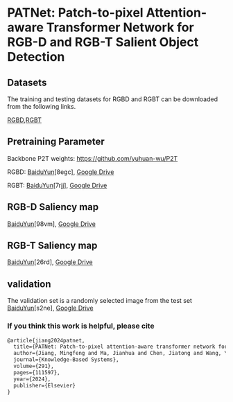 # PATNet: Patch-to-pixel Attention-aware Transformer Network for RGB-D and RGB-T Salient Object Detection

## Datasets
The training and testing datasets for RGBD and RGBT can be downloaded from the following links.

[RGBD](https://github.com/Xiaoqi-Zhao-DLUT/SSLSOD),[RGBT](https://github.com/lz118/RGBT-Salient-Object-Detection)

## Pretraining Parameter
Backbone P2T weights: https://github.com/yuhuan-wu/P2T

RGBD: [BaiduYun](https://pan.baidu.com/s/1c0WMb0ta4-5BS48g1-LSeg)[8egc], [Google Drive](https://drive.google.com/drive/folders/1SCcU4U1mkCEwyOjYp1htq5s2jjV8s-px?usp=sharing)

RGBT: [BaiduYun](https://pan.baidu.com/s/17mTHaB1urR_zlOZqWnDyTw)[7rjj], [Google Drive](https://drive.google.com/drive/folders/1SCcU4U1mkCEwyOjYp1htq5s2jjV8s-px?usp=sharing)

## RGB-D Saliency map 
[BaiduYun](https://pan.baidu.com/s/1SGCaB6RWW2wSeNaXy1zGqw)[98vm], [Google Drive](https://drive.google.com/drive/folders/1SCcU4U1mkCEwyOjYp1htq5s2jjV8s-px?usp=sharing)

## RGB-T Saliency map         
[BaiduYun](https://pan.baidu.com/s/1lXRqHkY_SXXV9pPFfCl6ZQ)[26rd], [Google Drive](https://drive.google.com/drive/folders/1SCcU4U1mkCEwyOjYp1htq5s2jjV8s-px?usp=sharing)

## validation
The validation set is a randomly selected image from the test set
[BaiduYun](https://pan.baidu.com/s/1H0xabp4E3yZvgEfG8E3gfQ)[s2ne], [Google Drive](https://drive.google.com/drive/folders/1SCcU4U1mkCEwyOjYp1htq5s2jjV8s-px?usp=sharing)

### If you think this work is helpful, please cite

```latex
@article{jiang2024patnet,
  title={PATNet: Patch-to-pixel attention-aware transformer network for RGB-D and RGB-T salient object detection},
  author={Jiang, Mingfeng and Ma, Jianhua and Chen, Jiatong and Wang, Yaming and Fang, Xian},
  journal={Knowledge-Based Systems},
  volume={291},
  pages={111597},
  year={2024},
  publisher={Elsevier}
}
```
